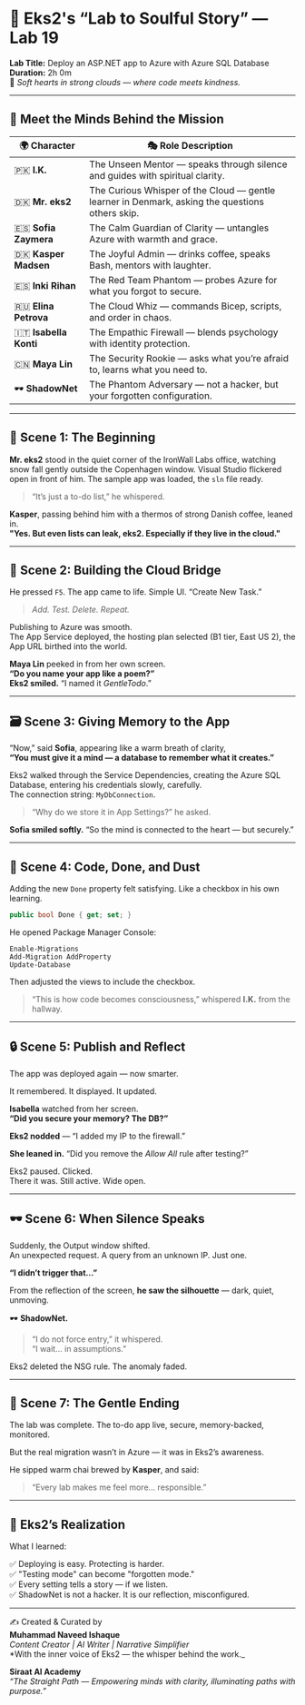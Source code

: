 
# 📖 Eks2's “Lab to Soulful Story” — Lab 19  
**Lab Title:** Deploy an ASP.NET app to Azure with Azure SQL Database  
**Duration:** 2h 0m  
🌸 *Soft hearts in strong clouds — where code meets kindness.*  

---

## 🌟 Meet the Minds Behind the Mission

| 🌍 Character       | 🎭 Role Description |
|-------------------|--------------------|
| 🇵🇰 **I.K.** | The Unseen Mentor — speaks through silence and guides with spiritual clarity. |
| 🇩🇰 **Mr. eks2** | The Curious Whisper of the Cloud — gentle learner in Denmark, asking the questions others skip. |
| 🇪🇸 **Sofia Zaymera** | The Calm Guardian of Clarity — untangles Azure with warmth and grace. |
| 🇩🇰 **Kasper Madsen** | The Joyful Admin — drinks coffee, speaks Bash, mentors with laughter. |
| 🇪🇸 **Inki Rihan** | The Red Team Phantom — probes Azure for what you forgot to secure. |
| 🇷🇺 **Elina Petrova** | The Cloud Whiz — commands Bicep, scripts, and order in chaos. |
| 🇮🇹 **Isabella Konti** | The Empathic Firewall — blends psychology with identity protection. |
| 🇨🇳 **Maya Lin** | The Security Rookie — asks what you’re afraid to, learns what you need to. |
| 🕶️ **ShadowNet** | The Phantom Adversary — not a hacker, but your forgotten configuration. |

---

## 🌅 Scene 1: The Beginning

**Mr. eks2** stood in the quiet corner of the IronWall Labs office, watching snow fall gently outside the Copenhagen window. Visual Studio flickered open in front of him. The sample app was loaded, the `sln` file ready.

> “It’s just a to-do list,” he whispered.

**Kasper**, passing behind him with a thermos of strong Danish coffee, leaned in.  
**"Yes. But even lists can leak, eks2. Especially if they live in the cloud."**

---

## 🧩 Scene 2: Building the Cloud Bridge

He pressed `F5`. The app came to life. Simple UI. “Create New Task.”

> *Add. Test. Delete. Repeat.*

Publishing to Azure was smooth.  
The App Service deployed, the hosting plan selected (B1 tier, East US 2), the App URL birthed into the world.

**Maya Lin** peeked in from her own screen.  
**“Do you name your app like a poem?”**  
**Eks2 smiled.** “I named it *GentleTodo*.”

---

## 🗃️ Scene 3: Giving Memory to the App

“Now,” said **Sofia**, appearing like a warm breath of clarity,  
**“You must give it a mind — a database to remember what it creates.”**

Eks2 walked through the Service Dependencies, creating the Azure SQL Database, entering his credentials slowly, carefully.  
The connection string: `MyDbConnection`.

> “Why do we store it in App Settings?” he asked.

**Sofia smiled softly.** “So the mind is connected to the heart — but securely.”

---

## 🔁 Scene 4: Code, Done, and Dust

Adding the new `Done` property felt satisfying. Like a checkbox in his own learning.  
```csharp
public bool Done { get; set; }
```

He opened Package Manager Console:

```
Enable-Migrations  
Add-Migration AddProperty  
Update-Database
```

Then adjusted the views to include the checkbox.

> “This is how code becomes consciousness,” whispered **I.K.** from the hallway.

---

## 🔒 Scene 5: Publish and Reflect

The app was deployed again — now smarter.

It remembered. It displayed. It updated.

**Isabella** watched from her screen.  
**“Did you secure your memory? The DB?”**

**Eks2 nodded** — “I added my IP to the firewall.”

**She leaned in.** “Did you remove the *Allow All* rule after testing?”

Eks2 paused. Clicked.  
There it was. Still active. Wide open.

---

## 🕶️ Scene 6: When Silence Speaks

Suddenly, the Output window shifted.  
An unexpected request. A query from an unknown IP. Just one.

**“I didn’t trigger that…”**

From the reflection of the screen, **he saw the silhouette** — dark, quiet, unmoving.

🕶️ **ShadowNet.**

> “I do not force entry,” it whispered.  
> “I wait… in assumptions.”

Eks2 deleted the NSG rule. The anomaly faded.

---

## 💬 Scene 7: The Gentle Ending

The lab was complete. The to-do app live, secure, memory-backed, monitored.

But the real migration wasn’t in Azure — it was in Eks2’s awareness.

He sipped warm chai brewed by **Kasper**, and said:

> “Every lab makes me feel more… responsible.”

---

## 🌱 Eks2’s Realization

What I learned:

✅ Deploying is easy. Protecting is harder.  
✅ "Testing mode" can become "forgotten mode."  
✅ Every setting tells a story — if we listen.  
✅ ShadowNet is not a hacker. It is our reflection, misconfigured.

---

✍️ Created & Curated by  
**Muhammad Naveed Ishaque**  
_Content Creator | AI Writer | Narrative Simplifier_  
*With the inner voice of Eks2 — the whisper behind the work._

**Siraat AI Academy**  
_“The Straight Path — Empowering minds with clarity, illuminating paths with purpose.”_

